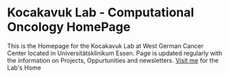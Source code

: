 # Kocakavuk Lab - Computational Oncology HomePage
This is the Homepage for the Kocakavuk Lab at West German Cancer Center located in Universitätsklinikum Essen.
Page is updated regularly with the information on Projects, Oppurtunities and newsletters. <a href="https://kocakavuklab.vercel.app/">Visit me</a> for the Lab's Home
